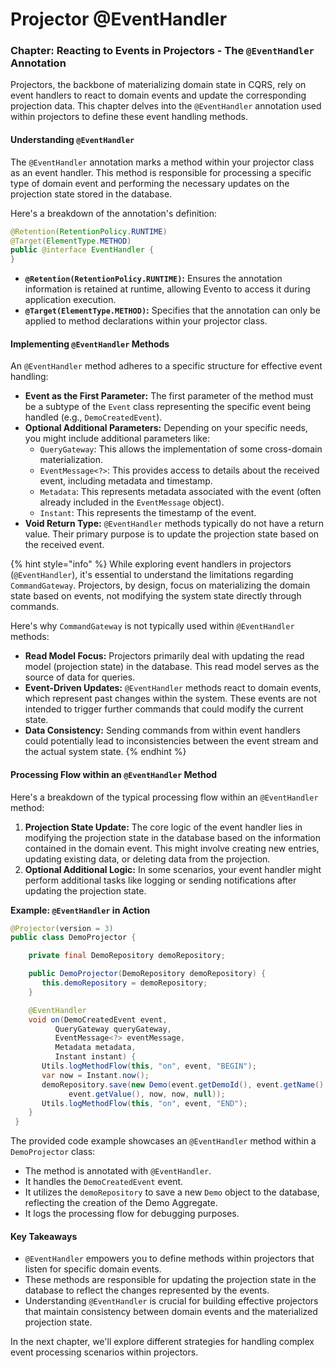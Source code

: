 # Projector @EventHandler

### Chapter: Reacting to Events in Projectors - The `@EventHandler` Annotation

Projectors, the backbone of materializing domain state in CQRS, rely on event handlers to react to domain events and update the corresponding projection data. This chapter delves into the `@EventHandler` annotation used within projectors to define these event handling methods.

#### Understanding `@EventHandler`

The `@EventHandler` annotation marks a method within your projector class as an event handler. This method is responsible for processing a specific type of domain event and performing the necessary updates on the projection state stored in the database.

Here's a breakdown of the annotation's definition:

```java
@Retention(RetentionPolicy.RUNTIME)
@Target(ElementType.METHOD)
public @interface EventHandler {
}
```

* **`@Retention(RetentionPolicy.RUNTIME)`:** Ensures the annotation information is retained at runtime, allowing Evento to access it during application execution.
* **`@Target(ElementType.METHOD)`:** Specifies that the annotation can only be applied to method declarations within your projector class.

#### Implementing `@EventHandler` Methods

An `@EventHandler` method adheres to a specific structure for effective event handling:

* **Event as the First Parameter:** The first parameter of the method must be a subtype of the `Event` class representing the specific event being handled (e.g., `DemoCreatedEvent`).
* **Optional Additional Parameters:** Depending on your specific needs, you might include additional parameters like:
  * `QueryGateway`: This allows the implementation of some cross-domain materialization.
  * `EventMessage<?>`: This provides access to details about the received event, including metadata and timestamp.
  * `Metadata`: This represents metadata associated with the event (often already included in the `EventMessage` object).
  * `Instant`: This represents the timestamp of the event.
* **Void Return Type:** `@EventHandler` methods typically do not have a return value. Their primary purpose is to update the projection state based on the received event.

{% hint style="info" %}
While exploring event handlers in projectors (`@EventHandler`), it's essential to understand the limitations regarding `CommandGateway`. Projectors, by design, focus on materializing the domain state based on events, not modifying the system state directly through commands.

Here's why `CommandGateway` is not typically used within `@EventHandler` methods:

* **Read Model Focus:** Projectors primarily deal with updating the read model (projection state) in the database. This read model serves as the source of data for queries.
* **Event-Driven Updates:** `@EventHandler` methods react to domain events, which represent past changes within the system. These events are not intended to trigger further commands that could modify the current state.
* **Data Consistency:** Sending commands from within event handlers could potentially lead to inconsistencies between the event stream and the actual system state.
{% endhint %}

#### Processing Flow within an `@EventHandler` Method

Here's a breakdown of the typical processing flow within an `@EventHandler` method:

1. **Projection State Update:** The core logic of the event handler lies in modifying the projection state in the database based on the information contained in the domain event. This might involve creating new entries, updating existing data, or deleting data from the projection.
2. **Optional Additional Logic:** In some scenarios, your event handler might perform additional tasks like logging or sending notifications after updating the projection state.

**Example: `@EventHandler` in Action**

```java
@Projector(version = 3)
public class DemoProjector {

    private final DemoRepository demoRepository;

    public DemoProjector(DemoRepository demoRepository) {
       this.demoRepository = demoRepository;
    }

    @EventHandler
    void on(DemoCreatedEvent event,
          QueryGateway queryGateway,
          EventMessage<?> eventMessage,
          Metadata metadata,
          Instant instant) {
       Utils.logMethodFlow(this, "on", event, "BEGIN");
       var now = Instant.now();
       demoRepository.save(new Demo(event.getDemoId(), event.getName(),
             event.getValue(), now, now, null));
       Utils.logMethodFlow(this, "on", event, "END");
    }
 }
```

The provided code example showcases an `@EventHandler` method within a `DemoProjector` class:

* The method is annotated with `@EventHandler`.
* It handles the `DemoCreatedEvent` event.
* It utilizes the `demoRepository` to save a new `Demo` object to the database, reflecting the creation of the Demo Aggregate.
* It logs the processing flow for debugging purposes.

#### Key Takeaways

* `@EventHandler` empowers you to define methods within projectors that listen for specific domain events.
* These methods are responsible for updating the projection state in the database to reflect the changes represented by the events.
* Understanding `@EventHandler` is crucial for building effective projectors that maintain consistency between domain events and the materialized projection state.

In the next chapter, we'll explore different strategies for handling complex event processing scenarios within projectors.
